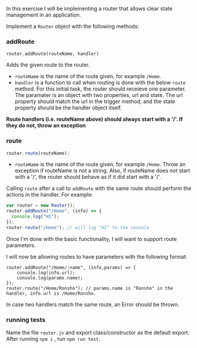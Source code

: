 In this exercise I will be implementing a router that allows clear state management in an application.

Implement a `Router` object with the following methods:

### addRoute

    router.addRoute(routeName, handler)

Adds the given route to the router.

- `routeName` is the name of the route given, for example `/Home`.
- `handler` is a function to call when routing is done with the below `route` method. For this initial task, the router should receieve one parameter. The paramater is an object with two properties, url and state. The url property should match the url in the trigger method, and the state property should be the handler object itself.

**Route handlers (i.e. routeName above) should always start with a '/'. If they do not, throw an exception**

### route

```js
router.route(routeName);
```

- `routeName` is the name of the route given, for example `/Home`. Throw an exception if routeName is not a string. Also, if routeName does not start with a '/', the router should behave as if it did start with a '/'.

Calling `route` after a call to `addRoute` with the same route should perform the actions in the handler. For example:

```js
var router = new Router();
router.addRoute("/Home", (info) => {
  console.log("HI");
});
router.route("/Home"); // will log "HI" to the console
```

Once I'm done with the basic functionality, I will want to support route parameters.

I will now be allowing routes to have parameters with the following format:

    router.addRoute("/Home/:name", (info,params) => {
        console.log(info.url);
        console.log(params.name);
    });
    router.route("/Home/Ronsho"); // params.name is "Ronsho" in the handler, info.url is /Home/Ronsho.

In case two handlers match the same route, an Error should be thrown.

### running tests

Name the file `router.js` and export class/constructor as the default export. After running `npm i` , run `npm run test`.
